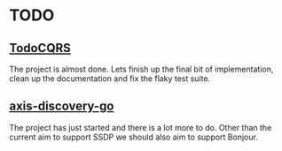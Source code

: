 # TODO

## [TodoCQRS](https://github.com/FantasticFiasco/todo-cqrs)

The project is almost done. Lets finish up the final bit of implementation, clean up the documentation and fix the flaky test suite.

## [axis-discovery-go](https://github.com/FantasticFiasco/axis-discovery-go)

The project has just started and there is a lot more to do. Other than the current aim to support SSDP we should also aim to support Bonjour.
